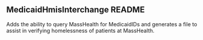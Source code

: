 ## MedicaidHmisInterchange README

Adds the ability to query MassHealth for MedicaidIDs and generates a file to assist in verifying homelessness of patients at MassHealth.
